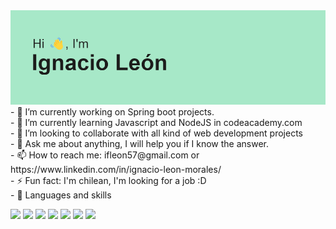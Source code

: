 <img src="header.png" />
<br>
- 🔭 I’m currently working on Spring boot projects.
<br>
- 🌱 I’m currently learning Javascript and NodeJS in codeacademy.com
<br>
- 👯 I’m looking to collaborate with all kind of web development projects
<br>
- 💬 Ask me about anything, I will help you if I know the answer.
<br>
- 📫 How to reach me: ifleon57@gmail.com or https://www.linkedin.com/in/ignacio-leon-morales/
<br>
- ⚡ Fun fact: I'm chilean, I'm looking for a job :D
<br>
- 🦾 Languages and skills

<img src="https://img.shields.io/badge/java-%23ED8B00.svg?&style=for-the-badge&logo=java&logoColor=white"/> <img src="https://img.shields.io/badge/javascript%20-%23323330.svg?&style=for-the-badge&logo=javascript&logoColor=%23F7DF1E"/> <img src="https://img.shields.io/badge/html5%20-%23E34F26.svg?&style=for-the-badge&logo=html5&logoColor=white"/> <img src="https://img.shields.io/badge/css3%20-%231572B6.svg?&style=for-the-badge&logo=css3&logoColor=white"/> <img src="https://img.shields.io/badge/Spring-6DB33F?style=for-the-badge&logo=spring&logoColor=white" /> <img src="https://img.shields.io/badge/Oracle-F80000?style=for-the-badge&logo=Oracle&logoColor=white" /> <img src="https://img.shields.io/badge/Python-FFD43B?style=for-the-badge&logo=python&logoColor=blue" />
